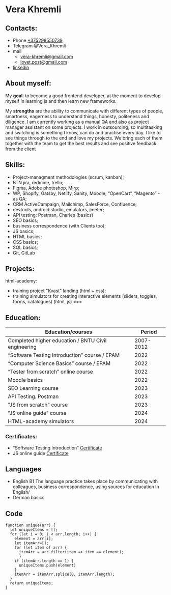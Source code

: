 # Vera Khremli

## Contacts:

* Phone [+375298550739](tel:+1234567890)
* Telegram @Vera_Khremli
* mail  
    + [vera-khremli@gmail.com](mailto:vera-khremli@gmail.com)
    + lovet.post@gmail.com
* [linkedin](https://linkedin.com/)

## About myself:
My **goal**: to become a good frontend developer, at the moment to develop myself in learning js and then learn new frameworks.

My **strengths** are the ability to communicate with different types of people, smartness, eagerness to understand things, honesty, politeness and diligence. I am currently working as a manual QA and also as project manager assistant on some projects. I work in outsourcing, so multitasking and switching is something I know, can do and practise every day. I like to see things through to the end and love my projects. We bring each of them together with the team to get the best results and see positive feedback from the client

## Skills:

* Project-managment methodologies (scrum, kanban);
* BTN jira, redmine, trello;
* Figma, Adobe photoshop, Mirp;
* WP, Shopify, Gatsby, Netlify, Sanity, Moodle, “OpenCart”, “Magento” - as QA;
* CRM ActiveCampaign, Mailchimp, SalesForce, Confluence;
* devtools, android studio, emulators, jmeter;
* API testing: Postman, Charles (basics)
* SEO basics;
* business correspondence (with Clients too);
* JS basics;
* HTML basics;
* CSS basics;
* SQL basics;
* Git, GitLab

## Projects:

html-academy: 
* training project "Kvast" landing (html + css);
* training simulators for creating interactive elements (sliders, toggles, forms, catalogues) (html, js)
===
## Education:

|Education/courses                                              | Period    |
|---------------------------------------------------------------|-----------|
|Completed higher education / BNTU Civil engineering            | 2007-2012 |
|“Software Testing Introduction” course / EPAM                  | 2022      |
|“Computer Science Basics” course / EPAM                        | 2022      |
|“Tester from scratch” online course                            | 2022      |
|Moodle basics                                                  | 2022      |
|SEO Learning course                                            | 2023      |
|API Testing. Postman                                           | 2023      |
|"JS from scratch" course                                       | 2023      |
|"JS online guide" course                                       | 2024      |
|HTML-academy simulators                                        | 2024      |

### Certificates: 
* “Software Testing Introduction” [Certificate](https://drive.google.com/file/d/1bh5mVZp-sm7e_v3_MkQe8BP0YLyCe47w/view?usp=sharing)
* JS online guide [Certificate](https://drive.google.com/file/d/1g9GDVfu9HG19t7mK3cZEWExc8qP2ySoR/view?usp=sharing)

## Languages

* English B1
The language practice takes place by communicating with colleagues, business correspondence, using sources for education in English/
* German basics

## Code
```
function unique(arr) {
  let uniqueItems = [];
  for (let i = 0; i < arr.length; i++) {
    element = arr[i];
    let itemArr=[];
    for (let item of arr) {
      itemArr = arr.filter(item => item == element);
      }    
    if (itemArr.length == 1) {
      uniqueItems.push(element)
    }    
    itemArr = itemArr.splice(0, itemArr.length);    
  }
  return uniqueItems;
}
```